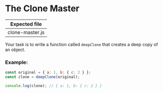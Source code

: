 # The Clone Master

| Expected file   |
| --------------- |
| clone-master.js |

Your task is to write a function called `deepClone` that creates a deep copy of an object.

### Example:

```js
const original = { a: 1, b: { c: 2 } };
const clone = deepClone(original);

console.log(clone); // { a: 1, b: { c: 2 } }
```

